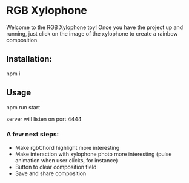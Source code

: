 # RGB Xylophone

Welcome to the RGB Xylophone toy! Once you have the project up and running, just click on the image of the xylophone to create a rainbow composition.

## Installation:
npm i

## Usage
npm run start

server will listen on port 4444

### A few next steps:
* Make rgbChord highlight more interesting
* Make interaction with xylophone photo more interesting (pulse animation when user clicks, for instance)
* Button to clear composition field
* Save and share composition
